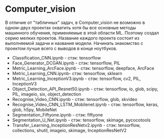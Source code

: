 # Computer_vision

   В отличие от "табличных" задач, в Computer_vision не возможно в одном-двух проектах охватить хотя бы все основные методы машинного обучения, применяемые в этой области ML.
 Поэтому создал серию мелких проектов. Название каждого проекта состоит из выполняемой задачи и названия модели. 
   Начинать знакомство с проектом лучше всего с выводов в конце ноутбуков.
   
-    Classification_CNN.ipynb - стэк: tensorflow
-    Face_Generator_DCGAN.ipynb - стэк: tensorflow, PIL
-    Metric_Learning_ArcFace.ipynb - стэк: tensorflow, deepface, ArcFace
-    Metric_Learning_CNN.ipynb- стэк: tensorflow, sklearn
-    Metric_Learning_InceptionV3.ipynb - стэк: tensorflow, cv2, PIL, InceptionV3
-    Object_Detection_API_Resnet50.ipynb - стэк: tensorflow, io, glob, scipy, PIL, imageio, six, object_detection
-    Recognise_Video_CNN.ipynb - стэк: tensorflow, glob, skvideo
-    Recognise_Video_CNN_LSTM_Mobilenet.ipynb - стэк: tensorflow, keras, glob, h5py, MobileNet
-    Segmentation_Fiftyone.ipynb - стэк: fiftyone
-    Segmentation_U_Net.ipynb - стэк: tensorflow, skimage, pycocotools
-    Transfer_Learning_InceptionResNetv2.ipynb - стэк: tensorflow, collections, shutil, imageio, skimage, InceptionResNetV2
